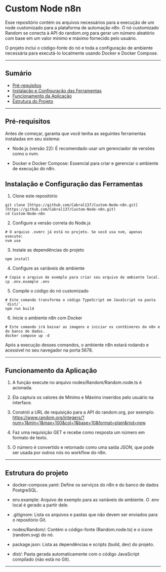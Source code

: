 # Custom Node n8n

Esse repositório contém os arquivos necessários para a execução de um node customizado para a plataforma de automação n8n. O nó customizado Random se conecta à API do random.org para gerar um número aleatório com base em um valor mínimo e máximo fornecido pelo usuário. 

O projeto inclui o código-fonte do nó e toda a configuração de ambiente necessária para executá-lo localmente usando Docker e Docker Compose.

---

## Sumário

- [Pré-requisitos](#pré-requisitos)
- [Instalação e Configuração das Ferramentas](#instalação-e-configuração-das-ferramentas)
- [Funcionamento da Aplicação](#funcionamento-da-aplicação)
- [Estrutura do Projeto](#estrutura-do-projeto)

---
## Pré-requisitos
Antes de começar, garanta que você tenha as seguintes ferramentas instaladas em seu sistema:

- Node.js (versão 22): É recomendado usar um gerenciador de versões como o nvm.

- Docker e Docker Compose: Essencial para criar e gerenciar o ambiente de execução do n8n.

## Instalação e Configuração das Ferramentas


 1. Clone este repositório
```
git clone [https://github.com/Cabral137/Custom-Node-n8n.git](https://github.com/Cabral137/Custom-Node-n8n.git)
cd Custom-Node-n8n
```
 2. Configure a versão correta do Node.js
```
# O arquivo .nvmrc já está no projeto. Se você usa nvm, apenas execute:
nvm use
```
 3. Instale as dependências do projeto
```
npm install
```
 4. Configure as variáveis de ambiente
```
# Copie o arquivo de exemplo para criar seu arquivo de ambiente local.
cp .env.example .env
```
 5. Compile o código do nó customizado
```
# Este comando transforma o código TypeScript em JavaScript na pasta `dist/`.
npm run build
```
 6. Inicie o ambiente n8n com Docker
```
# Este comando irá baixar as imagens e iniciar os contêineres do n8n e do banco de dados.
docker compose up -d
```

Após a execução desses comandos, o ambiente n8n estará rodando e acessível no seu navegador na porta 5678.

---

## Funcionamento da Aplicação

1. A função execute no arquivo nodes/Random/Random.node.ts é acionada.

2. Ela captura os valores de Mínimo e Máximo inseridos pelo usuário na interface.

3. Constrói a URL de requisição para a API do random.org, por exemplo: https://www.random.org/integers/?num=1&min=1&max=100&col=1&base=10&format=plain&rnd=new.

4. Faz uma requisição GET e recebe como resposta um número em formato de texto.

5. O número é convertido e retornado como uma saída JSON, que pode ser usada por outros nós no workflow do n8n.

---

## Estrutura do projeto

  - docker-compose.yaml: Define os serviços do n8n e do banco de dados PostgreSQL.

  - env.example: Arquivo de exemplo para as variáveis de ambiente. O .env local é gerado a partir dele.

  - .gitignore: Lista os arquivos e pastas que não devem ser enviados para o repositório Git.

  - nodes/Random/: Contém o código-fonte (Random.node.ts) e o ícone (random.svg) do nó.

  - package.json: Lista as dependências e scripts (build, dev) do projeto.

  - dist/: Pasta gerada automaticamente com o código JavaScript compilado (não está no Git).

---

